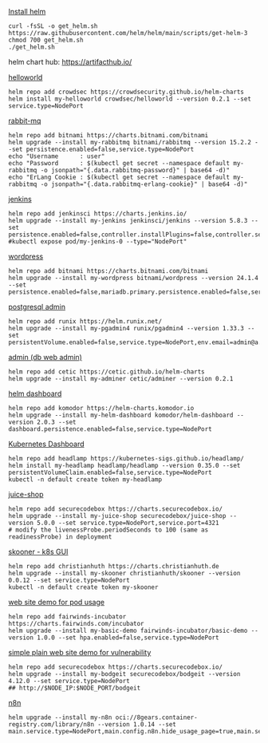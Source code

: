 [Install helm](https://helm.sh/docs/intro/install/)

```
curl -fsSL -o get_helm.sh https://raw.githubusercontent.com/helm/helm/main/scripts/get-helm-3
chmod 700 get_helm.sh
./get_helm.sh
```


helm chart hub: https://artifacthub.io/


[helloworld](https://artifacthub.io/packages/helm/crowdsec/helloworld)
```
helm repo add crowdsec https://crowdsecurity.github.io/helm-charts
helm install my-helloworld crowdsec/helloworld --version 0.2.1 --set service.type=NodePort

```


[rabbit-mq](https://artifacthub.io/packages/helm/bitnami/rabbitmq)
```
helm repo add bitnami https://charts.bitnami.com/bitnami
helm upgrade --install my-rabbitmq bitnami/rabbitmq --version 15.2.2 --set persistence.enabled=false,service.type=NodePort
echo "Username      : user"
echo "Password      : $(kubectl get secret --namespace default my-rabbitmq -o jsonpath="{.data.rabbitmq-password}" | base64 -d)"
echo "ErLang Cookie : $(kubectl get secret --namespace default my-rabbitmq -o jsonpath="{.data.rabbitmq-erlang-cookie}" | base64 -d)"

```

[jenkins](https://artifacthub.io/packages/helm/jenkinsci/jenkins)
```
helm repo add jenkinsci https://charts.jenkins.io/
helm upgrade --install my-jenkins jenkinsci/jenkins --version 5.8.3 --set persistence.enabled=false,controller.installPlugins=false,controller.serviceType=NodePort
#kubectl expose pod/my-jenkins-0 --type="NodePort"

```

[wordpress](https://artifacthub.io/packages/helm/bitnami/wordpress)
```
helm repo add bitnami https://charts.bitnami.com/bitnami
helm upgrade --install my-wordpress bitnami/wordpress --version 24.1.4 --set persistence.enabled=false,mariadb.primary.persistence.enabled=false,service.type=NodePort,wordpressUsername=admin,wordpressPassword=admin

```

[postgresql admin](https://artifacthub.io/packages/helm/runix/pgadmin4)
```
helm repo add runix https://helm.runix.net/
helm upgrade --install my-pgadmin4 runix/pgadmin4 --version 1.33.3 --set persistentVolume.enabled=false,service.type=NodePort,env.email=admin@a.b,env.password=admin

```

[admin (db web admin)](https://artifacthub.io/packages/helm/cetic/adminer)
```
helm repo add cetic https://cetic.github.io/helm-charts
helm upgrade --install my-adminer cetic/adminer --version 0.2.1

```

[helm dashboard](https://artifacthub.io/packages/helm/komodor/helm-dashboard)
```
helm repo add komodor https://helm-charts.komodor.io
helm upgrade --install my-helm-dashboard komodor/helm-dashboard --version 2.0.3 --set dashboard.persistence.enabled=false,service.type=NodePort

```

[Kubernetes Dashboard](https://artifacthub.io/packages/helm/headlamp/headlamp)
```
helm repo add headlamp https://kubernetes-sigs.github.io/headlamp/
helm install my-headlamp headlamp/headlamp --version 0.35.0 --set persistentVolumeClaim.enabled=false,service.type=NodePort
kubectl -n default create token my-headlamp

```

[juice-shop](https://artifacthub.io/packages/helm/securecodebox/juice-shop)
```
helm repo add securecodebox https://charts.securecodebox.io/
helm upgrade --install my-juice-shop securecodebox/juice-shop --version 5.0.0 --set service.type=NodePort,service.port=4321
# modify the livenessProbe.periodSeconds to 100 (same as readinessProbe) in deployment

```

[skooner - k8s GUI](https://artifacthub.io/packages/helm/christianhuth/skooner)
```
helm repo add christianhuth https://charts.christianhuth.de
helm upgrade --install my-skooner christianhuth/skooner --version 0.0.12 --set service.type=NodePort
kubectl -n default create token my-skooner

```

[web site demo for pod usage](https://artifacthub.io/packages/helm/fairwinds-incubator/basic-demo)
```
helm repo add fairwinds-incubator https://charts.fairwinds.com/incubator
helm upgrade --install my-basic-demo fairwinds-incubator/basic-demo --version 1.0.0 --set hpa.enabled=false,service.type=NodePort

```
[simple plain web site demo for vulnerability](https://artifacthub.io/packages/helm/securecodebox/bodgeit)
```
helm repo add securecodebox https://charts.securecodebox.io/
helm upgrade --install my-bodgeit securecodebox/bodgeit --version 4.12.0 --set service.type=NodePort
## http://$NODE_IP:$NODE_PORT/bodgeit

```
[n8n](https://artifacthub.io/packages/helm/open-8gears/n8n)
```
helm upgrade --install my-n8n oci://8gears.container-registry.com/library/n8n --version 1.0.14 --set main.service.type=NodePort,main.config.n8n.hide_usage_page=true,main.service.port=5678,main.config.n8n.secure.cookie=false

```

